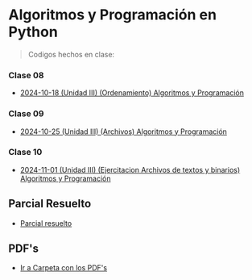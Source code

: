 # Algoritmos y Programación en Python

> Codigos hechos en clase:
### Clase 08
- [2024-10-18 (Unidad III) (Ordenamiento) Algoritmos y Programación](https://github.com/MONZONPUNTOEXE/algoritmos-python/blob/main/codigo_clase/6008_Unidad_II_y_III/2024-10-18%20(Unidad%20III)%20(Ordenamiento)%20Algoritmos%20y%20Programaci%C3%B3n.md)
### Clase 09
- [2024-10-25 (Unidad III) (Archivos) Algoritmos y Programación](https://github.com/MONZONPUNTOEXE/algoritmos-python/blob/main/codigo_clase/6008_Unidad_II_y_III/2024-10-25%20(Unidad%20III)%20(Archivos)%20Algoritmos%20y%20Programaci%C3%B3n.md)
### Clase 10
- [2024-11-01 (Unidad III) (Ejercitacion Archivos de textos y binarios) Algoritmos y Programación](https://github.com/MONZONPUNTOEXE/algoritmos-python/blob/main/codigo_clase/6008_Unidad_II_y_III/2024-11-01%20(Unidad%20III)%20(Ejercitacion%20Archivos%20de%20textos%20y%20binarios)%20Algoritmos%20y%20Programaci%C3%B3n.md)

## Parcial Resuelto
- [Parcial resuelto](https://github.com/MONZONPUNTOEXE/algoritmos-python/blob/main/codigo_clase/6008_Parcial_1_Resultados.md)

## PDF's
- [Ir a Carpeta con los PDF's](https://github.com/MONZONPUNTOEXE/algoritmos-python/tree/main/codigo_clase/6008_Apunte)
